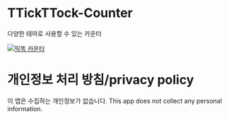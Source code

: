 # TTickTTock-Counter
다양한 테마로 사용할 수 있는 카운터

[![띡똑 카운터](https://devimages-cdn.apple.com/app-store/marketing/guidelines/images/badge-download-on-the-app-store-kr.svg)](https://apps.apple.com/ao/app/띡똑-카운터/id1530767180)

# 개인정보 처리 방침/privacy policy

이 앱은 수집하는 개인정보가 없습니다.
This app does not collect any personal information.
